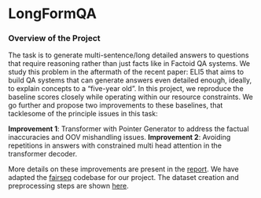 # LongFormQA

### Overview of the Project

The task is to generate multi-sentence/long detailed answers to questions that require reasoning rather than just facts like in Factoid QA systems. We study this problem in the aftermath of the recent paper:  ELI5 that aims to build QA systems that can generate answers even detailed enough, ideally, to explain concepts to a “five-year old”. In this project, we reproduce the baseline scores closely while operating within our resource constraints.  We go further and propose two improvements to these baselines, that tacklesome of the principle issues in this task:

**Improvement 1**: Transformer with Pointer Generator to address the factual inaccuracies and OOV mishandling issues.
**Improvement 2**: Avoiding repetitions in answers with constrained multi head attention in the transformer decoder.


More details on these improvements are present in the [report](). We have adapted the 
[fairseq](https://github.com/pytorch/fairseq) codebase for our project. The dataset creation and preprocessing steps are shown [here](https://github.com/facebookresearch/ELI5). 








